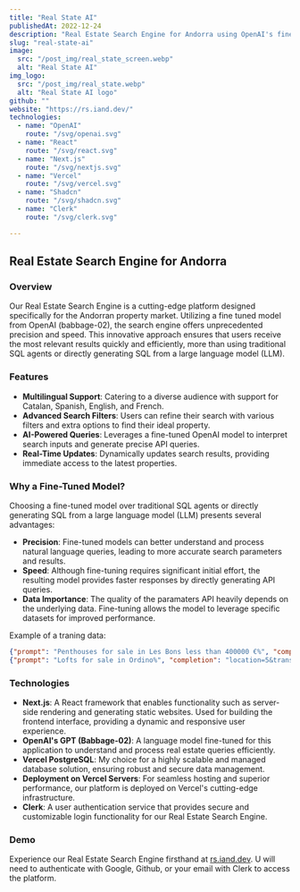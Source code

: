 ```yaml
---
title: "Real State AI"
publishedAt: 2022-12-24
description: "Real Estate Search Engine for Andorra using OpenAI's finetuned model (Babbagge-02), Next.js, and Vercel. More efficient than using SQL agents or directly generating SQL from a large language model (LLM)."
slug: "real-state-ai"
image: 
  src: "/post_img/real_state_screen.webp"
  alt: "Real State AI"
img_logo: 
  src: "/post_img/real_state.webp"
  alt: "Real State AI logo"
github: ""
website: "https://rs.iand.dev/"
technologies:
  - name: "OpenAI"
    route: "/svg/openai.svg"
  - name: "React"
    route: "/svg/react.svg"
  - name: "Next.js"
    route: "/svg/nextjs.svg"
  - name: "Vercel"
    route: "/svg/vercel.svg"
  - name: "Shadcn"
    route: "/svg/shadcn.svg"
  - name: "Clerk"
    route: "/svg/clerk.svg"

---
```


## Real Estate Search Engine for Andorra

### Overview

Our Real Estate Search Engine is a cutting-edge platform designed specifically for the Andorran property market. Utilizing a fine tuned model from OpenAI (babbage-02), the search engine offers unprecedented precision and speed. This innovative approach ensures that users receive the most relevant results quickly and efficiently, more than using traditional SQL agents or directly generating SQL from a large language model (LLM).

### Features

- **Multilingual Support**: Catering to a diverse audience with support for Catalan, Spanish, English, and French.
- **Advanced Search Filters**: Users can refine their search with various filters and extra options to find their ideal property.
- **AI-Powered Queries**: Leverages a fine-tuned OpenAI model to interpret search inputs and generate precise API queries.
- **Real-Time Updates**: Dynamically updates search results, providing immediate access to the latest properties.

### Why a Fine-Tuned Model?

Choosing a fine-tuned model over traditional SQL agents or directly generating SQL from a large language model (LLM) presents several advantages:

- **Precision**: Fine-tuned models can better understand and process natural language queries, leading to more accurate search parameters and results.
- **Speed**: Although fine-tuning requires significant initial effort, the resulting model provides faster responses by directly generating API queries.
- **Data Importance**: The quality of the paramaters API heavily depends on the underlying data. Fine-tuning allows the model to leverage specific datasets for improved performance.

Example of a traning data:
```json
{"prompt": "Penthouses for sale in Les Bons less than 400000 €%", "completion": "location=33&transaction_type=1&property_type=15&maxprice=400000%"}
{"prompt": "Lofts for sale in Ordino%", "completion": "location=5&transaction_type=1&property_type=18%"}
```



### Technologies

- **Next.js**: A React framework that enables functionality such as server-side rendering and generating static websites. Used for building the frontend interface, providing a dynamic and responsive user experience.
- **OpenAI's GPT (Babbage-02)**: A language model fine-tuned for this application to understand and process real estate queries efficiently.
- **Vercel PostgreSQL**: My choice for a highly scalable and managed database solution, ensuring robust and secure data management.
- **Deployment on Vercel Servers**: For seamless hosting and superior performance, our platform is deployed on Vercel's cutting-edge infrastructure.
- **Clerk**: A user authentication service that provides secure and customizable login functionality for our Real Estate Search Engine. 

### Demo

Experience our Real Estate Search Engine firsthand at [rs.iand.dev](https://rs.iand.dev). U will need to authenticate with Google, Github, or your email with Clerk to access the platform.
